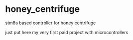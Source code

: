 # honey_centrifuge
stm8s based controller for honey centrifuge

just put here my very first paid project with microcontrollers
